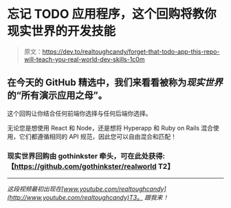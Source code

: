 # 忘记 TODO 应用程序，这个回购将教你现实世界的开发技能

> 原文：<https://dev.to/realtoughcandy/forget-that-todo-app-this-repo-will-teach-you-real-world-dev-skills-1c0m>

## 在今天的 GitHub 精选中，我们来看看被称为*现实世界*的“所有演示应用之母”。

这个回购让你结合任何前端你选择与任何后端你选择。

无论您是想使用 React 和 Node，还是想将 Hyperapp 和 Ruby on Rails 混合使用，它们都遵循相同的 API 规范，因此您可以自由混合和匹配！

### 现实世界回购由 gothinkster 牵头，可在此处获得:【https://github.com/gothinkster/realworld T2】

***

*这段视频最初出现在[www.youtube.com/realtoughcandy](http://www.youtube.com/realtoughcandy)T3。
跟我来！*